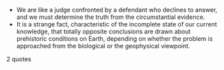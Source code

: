  - We are like a judge confronted by a defendant who declines to answer, and we must determine the truth from the circumstantial evidence.
 - It is a strange fact, characteristic of the incomplete state of our current knowledge, that totally opposite conclusions are drawn about prehistoric conditions on Earth, depending on whether the problem is approached from the biological or the geophysical viewpoint.

2 quotes